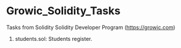 # Growic_Solidity_Tasks

Tasks from Solidity Solidity Developer Program (https://growic.com)

1. students.sol: Students register.
